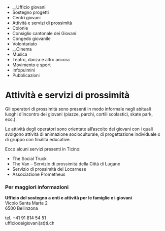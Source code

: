   * __Ufficio giovani
  * Sostegno progetti
  * Centri giovani
  * Attività e servizi di prossimità
  * Colonie
  * Consiglio cantonale dei Giovani
  * Congedo giovanile
  * Volontariato
  *  __Cinema
  * Musica
  * Teatro, danza e altro ancora
  * Movimento e sport
  * Infopulmini
  * Pubblicazioni

#  Attività e servizi di prossimità

Gli operatori di prossimità sono presenti in modo informale negli abituali
luoghi d’incontro dei giovani (piazze, parchi, cortili scolastici, skate park,
ecc.).

Le attività degli operatori sono orientate all’ascolto dei giovani con i quali
svolgono attività di animazione socioculturale, di progettazione individuale o
di gruppo con finalità educative.

Ecco alcuni servizi presenti in Ticino:

  * The Social Truck
  * The Van – Servizio di prossimità della Città di Lugano
  * Servizio di prossimità del Locarnese
  * Associazione Prometheus

###  Per maggiori informazioni

**Ufficio del sostegno a enti e attività per le famiglie e i giovani**  
Vicolo Santa Marta 2  
6500 Bellinzona

tel. +41 91 814 54 51  
ufficiodeigiovani(at)ti.ch

